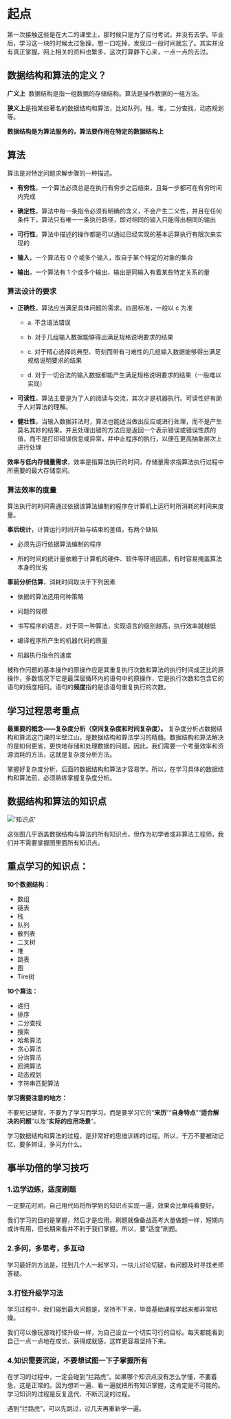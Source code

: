 # 起点

第一次接触这些是在大二的课堂上，那时候只是为了应付考试，并没有去学。毕业后，学习这一块的时候太过急躁，想一口吃掉，发现过一段时间就忘了。其实并没有真正掌握。网上相关的资料也繁多，这次打算静下心来，一点一点的去过。

## 数据结构和算法的定义？

**广义上**
 数据结构是指一组数据的存储结构。算法是操作数据的一组方法。

**狭义上**是指某些著名的数据结构和算法，比如队列，栈，堆，二分查找，动态规划等。

**数据结构是为算法服务的，算法要作用在特定的数据结构上**

## 算法

算法是对特定问题求解步骤的一种描述。

*   **有穷性**，一个算法必须总是在执行有穷步之后结束，且每一步都可在有穷时间内完成

*   **确定性**，算法中每一条指令必须有明确的含义，不会产生二义性，并且在任何条件下，算法只有唯一一条执行路径，即对相同的输入只能得出相同的输出

*   **可行性**，算法中描述的操作都是可以通过已经实现的基本运算执行有限次来实现的

*   **输入**，一个算法有 0 个或多个输入，取自于某个特定的对象的集合

*   **输出**，一个算法有 1 个或多个输出，输出是同输入有着某些特定关系的量
  
### 算法设计的要求

*   **正确性**，算法应当满足具体问题的需求。四层标准，一般以 c 为准

    *   a. 不含语法错误

    *   b. 对于几组输入数据能够得出满足规格说明要求的结果

    *   c. 对于精心选择的典型、苛刻而带有刁难性的几组输入数据能够得出满足规格说明要求的结果

    *   d. 对于一切合法的输入数据都能产生满足规格说明要求的结果（一般难以实现）

*   **可读性**，算法主要是为了人的阅读与交流，其次才是机器执行。可读性好有助于人对算法的理解。

*   **健壮性**，当输入数据非法时，算法也能适当做出反应或进行处理，而不是产生莫名其妙的结果。并且处理出错的方法应是返回一个表示错误或错误性质的值，而不是打印错误信息或异常，并中止程序的执行，以便在更高抽象层次上进行处理

**效率与低内存储量需求**，效率是指算法执行的时间，存储量需求指算法执行过程中所需要的最大存储空间。

### 算法效率的度量

算法执行的时间需通过依据该算法编制的程序在计算机上运行时所消耗的时间来度量。

**事后统计**，计算运行时间开始与结束的差值，有两个缺陷

*   必须先运行依据算法编制的程序

*   所的时间的统计量依赖于计算机的硬件、软件等环境因素，有时容易掩盖算法本身的优劣

**事前分析估算**，消耗时间取决于下列因素

*   依据的算法选用何种策略

*   问题的规模

*   书写程序的语言，对于同一种算法，实现语言的级别越高，执行效率就越低

*   编译程序所产生的机器代码的质量

*   机器执行指令的速度

被称作问题的基本操作的原操作应是其重复执行次数和算法的执行时间成正比的原操作，多数情况下它是最深层循环内的语句中的原操作，它是执行次数和包含它的语句的频度相同。语句的**频度**指的是该语句重复执行的次数。

## 学习过程思考重点

**最重要的概念——复杂度分析（空间复杂度和时间复杂度）。**
复杂度分析占数据结构和算法这门课的半壁江山，是数据结构和算法学习的精髓。数据结构和算法解决的是如何更省，更快地存储和处理数据的问题。因此，我们需要一个考量效率和资源消耗的方法，这就是复杂度分析方法。

掌握好复杂度分析，后面的数据结构和算法才容易学。所以，在学习具体的数据结构和算法前，必须熟练掌握复杂度分析。

## 数据结构和算法的知识点

!['知识点'](./asset/1.png)

这张图几乎涵盖数据结构与算法的所有知识点，但作为初学者或非算法工程师，我们并不需要掌握图里面所有知识点。

## 重点学习的知识点：

**10个数据结构：**

*   数组
*   链表
*   栈
*   队列
*   散列表
*   二叉树
*   堆
*   跳表
*   图
*   Tire树

**10个算法：**

*   递归
*   排序
*   二分查找
*   搜索
*   哈希算法
*   贪心算法
*   分治算法
*   回溯算法
*   动态规划
*   字符串匹配算法

**学习需要注意的地方：**

不要死记硬背，不要为了学习而学习。而是要学习它的“**来历**”“**自身特点**”“**适合解决的问题**”以及“**实际的应用场景**”。

学习数据结构和算法的过程，是非常好的思维训练的过程。所以，千万不要被动记忆，要多辨证，多问为什么。

## 事半功倍的学习技巧

### 1.边学边练，适度刷题

一定要花时间，自己用代码将所学到的知识点实现一遍，效果会比单纯看要好。

我们学习的目的是掌握，然后才是应用。刷题就像备战高考大量做题一样，短期内或许有用，但长期来看并不利于我们掌握。所以，要“适度”刷题。

### 2.多问，多思考，多互动

学习最好的方法是，找到几个人一起学习，一块儿讨论切磋，有问题及时寻找老师答疑。

### 3.打怪升级学习法

学习过程中，我们碰到最大问题是，坚持不下来，毕竟基础课程学起来都非常枯燥。

我们可以像玩游戏打怪升级一样，为自己设立一个切实可行的目标。每天都能看到自己一点一点地在成长，获得成就感，这样更容易坚持下来。

### 4.知识需要沉淀，不要想试图一下子掌握所有

在学习的过程中，一定会碰到“拦路虎”。如果哪个知识点没有怎么学懂，不要着急，这是正常的。因为想听一遍、看一遍就把所有知识掌握，这肯定是不可能的。学习知识的过程是反复迭代、不断沉淀的过程。

遇到“拦路虎”，可以先跳过，过几天再重新学一遍。
